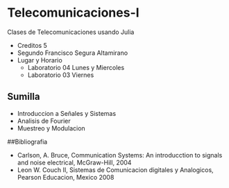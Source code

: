 # Telecomunicaciones-I
Clases de Telecomunicaciones usando Julia
* Creditos 5
* Segundo Francisco Segura Altamirano 
* Lugar y Horario
  * Laboratorio 04 Lunes y Miercoles
  * Laboratorio 03 Viernes

## Sumilla

* Introduccion a Señales y Sistemas
* Analisis de Fourier
* Muestreo y Modulacion


##Bibliografia

* Carlson, A. Bruce, Communication Systems: An introducction to signals and noise electrical, McGraw-Hill, 2004
* Leon W. Couch II, Sistemas de Comunicacion digitales y Analogicos, Pearson Educacion, Mexico 2008

